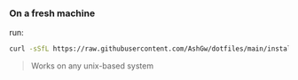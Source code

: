### On a fresh machine

run:

```bash
curl -sSfL https://raw.githubusercontent.com/AshGw/dotfiles/main/install/install | bash 
```
> Works on any unix-based system
